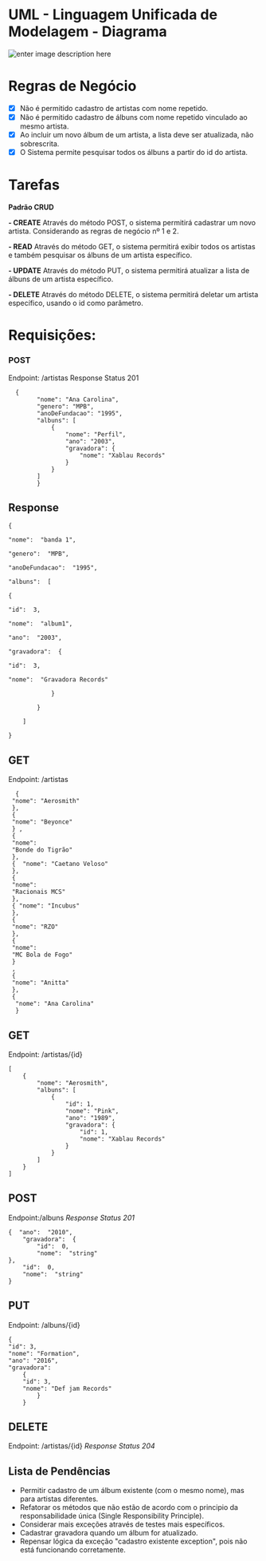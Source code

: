 # UML - Linguagem Unificada de Modelagem - Diagrama
![enter image description here](https://i.ibb.co/m5gfPXR/ZupFy.png)
# Regras de Negócio

 - [x] Não é permitido cadastro de artistas com nome repetido.
 - [x] Não é permitido cadastro de álbuns com nome repetido vinculado ao  mesmo artista.
 - [x] Ao incluir um novo álbum de um artista, a lista deve ser
       atualizada, não sobrescrita.
 - [x] O Sistema permite pesquisar todos os álbuns a partir do id do
       artista.

# Tarefas

**Padrão CRUD**

 **- CREATE** 
Através do método POST, o sistema permitirá cadastrar um novo artista. Considerando as regras de negócio nº 1 e 2. 

 **- READ**
 Através do método GET, o sistema permitirá exibir todos os artistas e também pesquisar os álbuns de um artista específico. 

**- UPDATE**
 Através do método PUT, o sistema permitirá atualizar a lista de álbuns de um artista específico. 
 
 **- DELETE**
 Através do método DELETE, o sistema permitirá deletar um artista específico, usando o id como parâmetro.

# Requisições:

### POST 

Endpoint: /artistas 
Response Status 201

      {
            "nome": "Ana Carolina",
            "genero": "MPB",
            "anoDeFundacao": "1995",
            "albuns": [
                {
                    "nome": "Perfil",
                    "ano": "2003",
                    "gravadora": {
                        "nome": "Xablau Records"
                    }
                }
            ] 
            }

## Response

    {
    
    "nome":  "banda 1",
    
    "genero":  "MPB",
    
    "anoDeFundacao":  "1995",
    
    "albuns":  [
    
    {
    
    "id":  3,
    
    "nome":  "album1",
    
    "ano":  "2003",
    
    "gravadora":  {
    
    "id":  3,
    
    "nome":  "Gravadora Records"
    
			    }
    
		    }
    
	    ]
    
    }


## GET
Endpoint: /artistas 


      {  
     "nome": "Aerosmith"  
     },  
     {  
     "nome": "Beyonce"  
     } ,  
     {  
     "nome":
     "Bonde do Tigrão"  
     },  
     {  "nome": "Caetano Veloso"  
     }, 
     { 
     "nome":
     "Racionais MCS" 
     }, 
     { "nome": "Incubus" 
     }, 
     { 
     "nome": "RZO" 
     }, 
     { 
     "nome":
     "MC Bola de Fogo" 
     }
     , 
     { 
     "nome": "Anitta" 
     }, 
     {
      "nome": "Ana Carolina" 
      }

## GET
Endpoint: /artistas/{id}

    [
        {
            "nome": "Aerosmith",
            "albuns": [
                {
                    "id": 1,
                    "nome": "Pink",
                    "ano": "1989",
                    "gravadora": {
                        "id": 1,
                        "nome": "Xablau Records"
                    }
                }
            ]
        }
    ]
## POST
Endpoint:/albuns
*Response Status 201*

    {  "ano":  "2010",  
	    "gravadora":  {  
		    "id":  0,  
		    "nome":  "string"  
    },  
	    "id":  0,  
	    "nome":  "string"  
    }

## PUT
Endpoint: /albuns/{id}

    { 
    "id": 3, 
    "nome": "Formation", 
    "ano": "2016", 
    "gravadora": 
	    { 
	    "id": 3, 
	    "nome": "Def jam Records" 
		    } 
	    }

## DELETE
Endpoint: /artistas/{id}
*Response Status 204*

## Lista de Pendências

 - Permitir cadastro de um álbum existente (com o mesmo nome), mas para artistas diferentes.
 - Refatorar os métodos que não estão de acordo com o principio da responsabilidade única (Single Responsibility Principle).
 - Considerar mais exceções através de testes mais específicos.
 - Cadastrar gravadora quando um álbum for atualizado.
 - Repensar lógica da exceção "cadastro existente exception", pois não está funcionando corretamente. 
 
